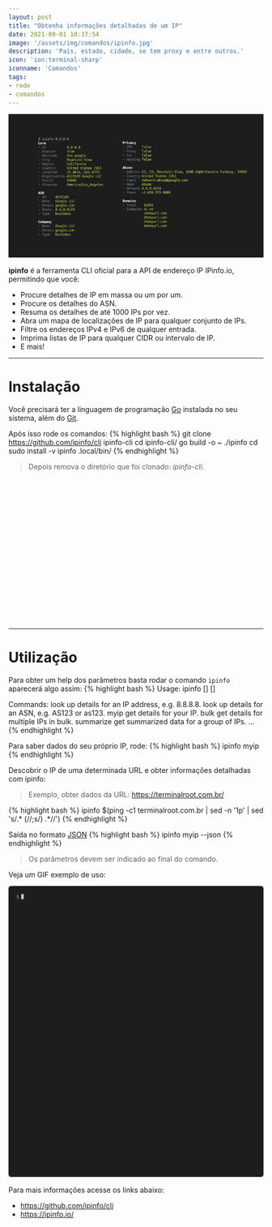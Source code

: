```yaml
---
layout: post
title: "Obtenha informações detalhadas de um IP"
date: 2021-09-01 10:37:54
image: '/assets/img/comandos/ipinfo.jpg'
description: 'País, estado, cidade, se tem proxy e entre outros.'
icon: 'ion:terminal-sharp'
iconname: 'Comandos'
tags:
- rede
- comandos
---
```


![Obtenha informações detalhadas de um IP](/assets/img/comandos/ipinfo.jpg)

**ipinfo** é a ferramenta CLI oficial para a API de endereço IP IPinfo.io, permitindo que você:
+ Procure detalhes de IP em massa ou um por um.
+ Procure os detalhes do ASN.
+ Resuma os detalhes de até 1000 IPs por vez.
+ Abra um mapa de localizações de IP para qualquer conjunto de IPs.
+ Filtre os endereços IPv4 e IPv6 de qualquer entrada.
+ Imprima listas de IP para qualquer CIDR ou intervalo de IP.
+ E mais!

---

# Instalação
Você precisará ter a linguagem de programação [Go](https://terminalroot.com.br/2021/07/crie-seu-site-no-github-com-hugo-escrito-em-go.html) instalada no seu sistema, além do [Git](https://terminalroot.com.br/git).

Após isso rode os comandos:
{% highlight bash %}
git clone https://github.com/ipinfo/cli ipinfo-cli
cd ipinfo-cli/
go build -o ~ ./ipinfo
cd
sudo install -v ipinfo .local/bin/
{% endhighlight %}
> Depois remova o diretório que foi clonado: *ipinfo-cli*.


<!-- QUADRADO -->
<script async src="//pagead2.googlesyndication.com/pagead/js/adsbygoogle.js"></script>
<ins class="adsbygoogle"
style="display:inline-block;width:336px;height:280px"
data-ad-client="ca-pub-2838251107855362"
data-ad-slot="5351066970"></ins>
<script>
(adsbygoogle = window.adsbygoogle || []).push({});
</script>

---

# Utilização
Para obter um help dos parâmetros basta rodar o comando `ipinfo` aparecerá algo assim:
{% highlight bash %}
Usage: ipinfo <cmd> [<opts>] [<args>]

Commands:
  <ip>        look up details for an IP address, e.g. 8.8.8.8.
  <asn>       look up details for an ASN, e.g. AS123 or as123.
  myip        get details for your IP.
  bulk        get details for multiple IPs in bulk.
  summarize   get summarized data for a group of IPs.
...
{% endhighlight %}

Para saber dados do seu próprio IP, rode:
{% highlight bash %}
ipinfo myip
{% endhighlight %}

Descobrir o IP de uma determinada URL e obter informações detalhadas com ipinfo:
> Exemplo, obter dados da URL: <https://terminalroot.com.br/>

{% highlight bash %}
ipinfo $(ping -c1 terminalroot.com.br | sed -n '1p' | sed 's/.* (//;s/) .*//')
{% endhighlight %}

Saída no formato [JSON](https://terminalroot.com.br/2020/01/javascript.html)
{% highlight bash %}
ipinfo myip --json
{% endhighlight %}
> Os parâmetros devem ser indicado ao final  do comando.

Veja um GIF exemplo de uso:

![IPinfo](/assets/img/comandos/ipinfo.gif)


<!-- RETANGULO LARGO 2 -->
<script async src="//pagead2.googlesyndication.com/pagead/js/adsbygoogle.js"></script>
<ins class="adsbygoogle"
style="display:block; text-align:center;"
data-ad-layout="in-article"
data-ad-format="fluid"
data-ad-client="ca-pub-2838251107855362"
data-ad-slot="8549252987"></ins>
<script>
(adsbygoogle = window.adsbygoogle || []).push({});
</script>

Para mais informações acesse os links abaixo:
+ <https://github.com/ipinfo/cli>
+ <https://ipinfo.io/>




